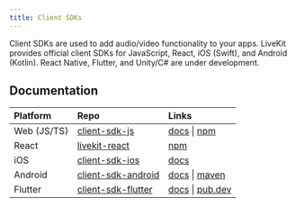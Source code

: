 ```yaml
---
title: Client SDKs
---
```


Client SDKs are used to add audio/video functionality to your apps. LiveKit provides official client SDKs for JavaScript, React, iOS (Swift), and Android (Kotlin). React Native, Flutter, and Unity/C# are under development.

## Documentation

| Platform    | Repo                                                                | Links                                                                                                                                  |
| :---------- | :------------------------------------------------------------------ | :------------------------------------------------------------------------------------------------------------------------------------- |
| Web (JS/TS) | [client-sdk-js](https://github.com/livekit/client-sdk-js)           | [docs](https://docs.livekit.io/client-sdk-js/index.html) \| [npm](https://www.npmjs.com/package/livekit-client)                        |
| React       | [livekit-react](https://github.com/livekit/livekit-react)           | [npm](https://www.npmjs.com/package/livekit-react)                                                                                     |
| iOS         | [client-sdk-ios](https://github.com/livekit/client-sdk-ios)         | [docs](https://docs.livekit.io/client-sdk-ios/index.html)                                                                              |
| Android     | [client-sdk-android](https://github.com/livekit/client-sdk-android) | [docs](https://docs.livekit.io/client-sdk-android/index.html) \| [maven](https://search.maven.org/artifact/io.livekit/livekit-android) |
| Flutter     | [client-sdk-flutter](https://github.com/livekit/client-sdk-flutter) | [docs](https://docs.livekit.io/client-sdk-flutter/) \| [pub.dev](https://pub.dev/packages/livekit_client)                              |
